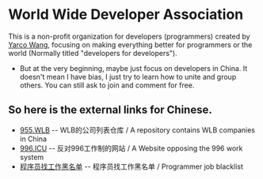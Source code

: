 # World Wide Developer Association

This is a non-profit organization for developers (programmers) created by [Yarco Wang](https://www.bbish.net/), focusing on making everything better for programmers or the world (Normally titled "developers for developers").

* But at the very beginning, maybe just focus on developers in China. It doesn't mean I have bias, I just try to learn how to unite and group others. You can still ask to join and comment for free.
  
## So here is the external links for Chinese.

* [955.WLB](https://github.com/formulahendry/955.WLB) -- WLB的公司列表仓库 / A repository contains WLB companies in China
* [996.ICU](https://996.icu/) -- 反对996工作制的网站 / A Website opposing the 996 work system
* [程序员找工作黑名单](https://github.com/shengxinjing/programmer-job-blacklist) -- 程序员找工作黑名单 / Programmer job blacklist
